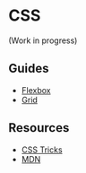# CSS

(Work in progress)

## Guides
* [Flexbox](https://css-tricks.com/snippets/css/a-guide-to-flexbox/)
* [Grid](https://css-tricks.com/snippets/css/complete-guide-grid/)

## Resources
* [CSS Tricks](https://css-tricks.com/)
* [MDN](https://developer.mozilla.org/en-US/docs/Web/CSS)